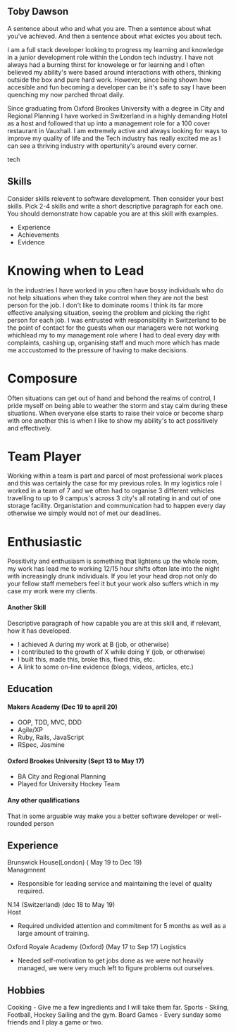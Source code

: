 ## Toby Dawson

A sentence about who and what you are. Then a sentence about what you've achieved. And then a sentence about what exictes you about tech.

I am a full stack developer looking to progress my learning and knowledge in a junior development role within the London tech industry. I have not always had a burning thirst for knowelege or for learning and I often believed my ability's were based around interactions with others, thinking outside the box and pure hard work. However, since being shown how accesible and fun becoming a developer can be it's safe to say I have been quenching my now parched throat daily.

Since graduating from Oxford Brookes University with a degree in City and Regional Planning I have worked in Switzerland in a highly demanding Hotel as a host and followed that up into a management role for a 100 cover restaurant in Vauxhall. I am extremely active and always looking for ways to improve my quality of life and the Tech industry has really excited me as I can see a thriving industry with opertunity's around every corner. 

tech
## Skills

Consider skills relevent to software development. Then consider your best skills. Pick 2-4 skills and write a short descriptive paragraph for each one. You should demonstrate how capable you are at this skill with examples.


- Experience
- Achievements
- Evidence

# Knowing when to Lead

In the industries I have worked in you often have bossy individuals who do not help situations when they take control when they are not the best person for the job. I don't like to dominate rooms I think its far more effective analysing situation, seeing the problem and picking the right person for each job. I was entrusted with responsibility in Switzerland to be the point of contact for the guests when our managers were not working whichlead my to my management role where I had to deal every day with complaints, cashing up, organising staff and much more which has made me acccustomed to the pressure of having to make decisions.

# Composure

Often situations can get out of hand and behond the realms of control, I pride myself on being able to weather the storm and stay calm during these situations. When everyone else starts to raise their voice or become sharp with one another this is when I like to show my ability's to act possitively and effectively.

# Team Player 

Working within a team is part and parcel of most professional work places and this was certainly the case for my previous roles. In my logistics role I worked in a team of 7 and we often had to organise 3 different vehicles travelling to up to 9 campus's across 3 city's all rotating in and out of one storage facility. Organistation and communication had to happen every day otherwise we simply would not of met our deadlines. 

# Enthusiastic 

Possitivity and enthusiasm is something that lightens up the whole room, my work has lead me to working 12/15 hour shifts often late into the night with increasingly drunk individuals. If you let your head drop not only do your fellow staff memebers feel it but your work also suffers which in my case my work were my clients.

#### Another Skill

Descriptive paragraph of how capable you are at this skill and, if relevant, how it has developed.

- I achieved A during my work at B (job, or otherwise)
- I contributed to the growth of X while doing Y (job, or otherwise)
- I built this, made this, broke this, fixed this, etc.
- A link to some on-line evidence (blogs, videos, articles, etc.)

## Education

#### Makers Academy (Dec 19 to april 20)

- OOP, TDD, MVC, DDD
- Agile/XP
- Ruby, Rails, JavaScript
- RSpec, Jasmine

#### Oxford Brookes University (Sept 13 to May 17)

- BA City and Regional Planning
- Played for University Hockey Team

#### Any other qualifications

That in some arguable way make you a better software developer or well-rounded person

## Experience

Brunswick House(London) ( May 19 to Dec 19)    
Managmnent  
- Responsible for leading service and maintaining the level of quality required. 

N.14 (Switzerland) (dec 18 to May 19)   
Host
- Required undivided attention and commitment for 5 months as well as a large amount of training. 

Oxford Royale Academy (Oxford) (May 17 to Sep 17)
Logistics
- Needed self-motivation to get jobs done as we were not heavily managed, we were very much left to figure problems out ourselves. 


## Hobbies

Cooking - Give me a few ingredients and I will take them far. 
Sports - Skiing, Football, Hockey Sailing and the gym. 
Board Games - Every sunday some friends and I play a game or two.

